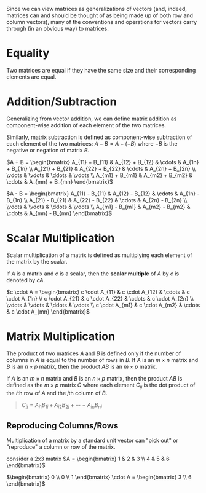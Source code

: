 
Since we can view matrices as generalizations of vectors (and, indeed, matrices can and should be thought of as being made up of both row and column vectors), many of the conventions and operations for vectors carry through (in an obvious way) to matrices.


# Equality

Two matrices are equal if they have the same size and their corresponding elements are equal. 

# Addition/Subtraction

Generalizing from vector addition, we can define matrix addition as component-wise addition of each element of the two matrices.

Similarly, matrix subtraction is defined as component-wise subtraction of each element of the two matrices: $A - B = A + (-B)$ where $-B$ is the negative or negation of matrix $B$.

$A + B = \begin{bmatrix} A_{11} + B_{11} & A_{12} + B_{12} & \cdots & A_{1n} + B_{1n} \\ A_{21} + B_{21} & A_{22} + B_{22} & \cdots & A_{2n} + B_{2n} \\ \vdots & \vdots & \ddots & \vdots \\ A_{m1} + B_{m1} & A_{m2} + B_{m2} & \cdots & A_{mn} + B_{mn} \end{bmatrix}$

$A - B = \begin{bmatrix} A_{11} - B_{11} & A_{12} - B_{12} & \cdots & A_{1n} - B_{1n} \\ A_{21} - B_{21} & A_{22} - B_{22} & \cdots & A_{2n} - B_{2n} \\ \vdots & \vdots & \ddots & \vdots \\ A_{m1} - B_{m1} & A_{m2} - B_{m2} & \cdots & A_{mn} - B_{mn} \end{bmatrix}$

# Scalar Multiplication

Scalar multiplication of a matrix is defined as multiplying each element of the matrix by the scalar.

If $A$ is a matrix and $c$ is a scalar, then the **scalar multiple** of $A$ by $c$ is denoted by $cA$.

$c \cdot A = \begin{bmatrix} c \cdot A_{11} & c \cdot A_{12} & \cdots & c \cdot A_{1n} \\ c \cdot A_{21} & c \cdot A_{22} & \cdots & c \cdot A_{2n} \\ \vdots & \vdots & \ddots & \vdots \\ c \cdot A_{m1} & c \cdot A_{m2} & \cdots & c \cdot A_{mn} \end{bmatrix}$

# Matrix Multiplication

The product of two matrices $A$ and $B$ is defined only if the number of columns in $A$ is equal to the number of rows in $B$. If $A$ is an $m \times n$ matrix and $B$ is an $n \times p$ matrix, then the product $AB$ is an $m \times p$ matrix.

If $A$ is an $m \times n$ matrix and $B$ is an $n \times p$ matrix, then the product $AB$ is defined as the $m \times p$ matrix $C$ where each element $C_{ij}$ is the dot product of the $i$th row of $A$ and the $j$th column of $B$.

> $C_{ij} = A_{i1}B_{1j} + A_{i2}B_{2j} + \cdots + A_{in}B_{nj}$


## Reproducing Columns/Rows

Multiplication of a matrix by a standard unit vector can "pick out" or "reproduce" a column or row of the matrix.

consider a 2x3 matrix $A = \begin{bmatrix} 1 & 2 & 3 \\ 4 & 5 & 6 \end{bmatrix}$

$\begin{bmatrix} 0 \\ 0 \\ 1 \end{bmatrix} \cdot A = \begin{bmatrix} 3 \\ 6 \end{bmatrix}$